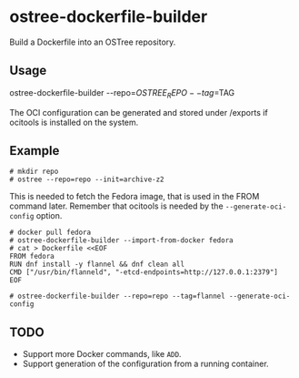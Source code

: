 # ostree-dockerfile-builder

Build a Dockerfile into an OSTree repository.

## Usage

ostree-dockerfile-builder --repo=$OSTREE_REPO --tag=$TAG

The OCI configuration can be generated and stored under /exports if
ocitools is installed on the system.

## Example

```
# mkdir repo
# ostree --repo=repo --init=archive-z2
```

This is needed to fetch the Fedora image, that is used in the FROM
command later.  Remember that ocitools is needed by
the `--generate-oci-config` option.

```
# docker pull fedora
# ostree-dockerfile-builder --import-from-docker fedora
# cat > Dockerfile <<EOF
FROM fedora
RUN dnf install -y flannel && dnf clean all
CMD ["/usr/bin/flanneld", "-etcd-endpoints=http://127.0.0.1:2379"]
EOF

# ostree-dockerfile-builder --repo=repo --tag=flannel --generate-oci-config

```

## TODO

- Support more Docker commands, like `ADD`.
- Support generation of the configuration from a running container.

